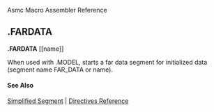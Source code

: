 Asmc Macro Assembler Reference

## .FARDATA

**.FARDATA** [[name]]

When used with .MODEL, starts a far data segment for initialized data (segment name FAR_DATA or name).

#### See Also

[Simplified Segment](simplified-segment.md) | [Directives Reference](readme.md)
